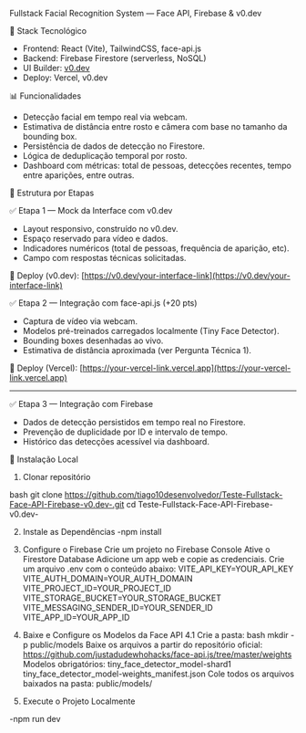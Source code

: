 Fullstack Facial Recognition System — Face API, Firebase & v0.dev

 🧰 Stack Tecnológico

- Frontend: React (Vite), TailwindCSS, face-api.js
- Backend: Firebase Firestore (serverless, NoSQL)
- UI Builder: [v0.dev](https://v0.dev)
- Deploy: Vercel, v0.dev


 📊 Funcionalidades

- Detecção facial em tempo real via webcam.
- Estimativa de distância entre rosto e câmera com base no tamanho da bounding box.
- Persistência de dados de detecção no Firestore.
- Lógica de deduplicação temporal por rosto.
- Dashboard com métricas: total de pessoas, detecções recentes, tempo entre aparições, entre outras.


 🔢 Estrutura por Etapas

 ✅ Etapa 1 — Mock da Interface com v0.dev 

- Layout responsivo, construído no v0.dev.
- Espaço reservado para vídeo e dados.
- Indicadores numéricos (total de pessoas, frequência de aparição, etc).
- Campo com respostas técnicas solicitadas.

🔗 Deploy (v0.dev): [https://v0.dev/your-interface-link](https://v0.dev/your-interface-link)


 ✅ Etapa 2 — Integração com face-api.js (+20 pts)

- Captura de vídeo via webcam.
- Modelos pré-treinados carregados localmente (Tiny Face Detector).
- Bounding boxes desenhadas ao vivo.
- Estimativa de distância aproximada (ver Pergunta Técnica 1).

🔗 Deploy (Vercel): [https://your-vercel-link.vercel.app](https://your-vercel-link.vercel.app)

---

 ✅ Etapa 3 — Integração com Firebase 

- Dados de detecção persistidos em tempo real no Firestore.
- Prevenção de duplicidade por ID e intervalo de tempo.
- Histórico das detecções acessível via dashboard.



 📂 Instalação Local

 1. Clonar repositório

bash
git clone https://github.com/tiago10desenvolvedor/Teste-Fullstack-Face-API-Firebase-v0.dev-.git
cd Teste-Fullstack-Face-API-Firebase-v0.dev-

2.  Instale as Dependências
-npm install

3.  Configure o Firebase
Crie um projeto no Firebase Console
Ative o Firestore Database
Adicione um app web e copie as credenciais.
Crie um arquivo .env com o conteúdo abaixo:
VITE_API_KEY=YOUR_API_KEY
VITE_AUTH_DOMAIN=YOUR_AUTH_DOMAIN
VITE_PROJECT_ID=YOUR_PROJECT_ID
VITE_STORAGE_BUCKET=YOUR_STORAGE_BUCKET
VITE_MESSAGING_SENDER_ID=YOUR_SENDER_ID
VITE_APP_ID=YOUR_APP_ID

4. Baixe e Configure os Modelos da Face API
4.1 Crie a pasta:
bash
mkdir -p public/models
Baixe os arquivos a partir do repositório oficial:
https://github.com/justadudewhohacks/face-api.js/tree/master/weights
Modelos obrigatórios:
tiny_face_detector_model-shard1
tiny_face_detector_model-weights_manifest.json
Cole todos os arquivos baixados na pasta: public/models/

5. Execute o Projeto Localmente

-npm run dev

